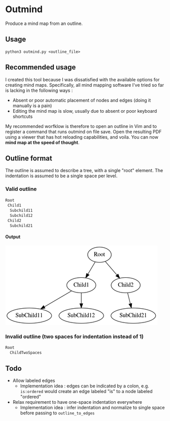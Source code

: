 # Outmind

Produce a mind map from an outline.

## Usage
```
python3 outmind.py <outline_file>
```

## Recommended usage

I created this tool because I was dissatisfied with the available options for creating mind maps. Specifically, all mind mapping software I've tried so far is lacking in the following ways :
* Absent or poor automatic placement of nodes and edges (doing it manually is a pain)
* Editing the mind map is slow, usually due to absent or poor keyboard shortcuts

My recommended worfklow is therefore to open an outline in Vim and to register a command that runs outmind on file save. Open the resulting PDF using a viewer that has hot reloading capabilities, and voila. You can now **mind map at the speed of thought**.

## Outline format

The outline is assumed to describe a tree, with a single "root" element.
The indentation is assumed to be a single space per level.

### Valid outline
```
Root
 Child1
  Subchild11
  Subchild12
 Child2
  Subchild21
```

#### Output
![Valid outline](valid_outline.png)

### Invalid outline (two spaces for indentation instead of 1)
```
Root
  ChildTwoSpaces
```

## Todo

* Allow labeled edges
  * Implementation idea : edges can be indicated by a colon, e.g. `is:ordered` would create an edge labeled "is" to a node labeled "ordered"
* Relax requirement to have one-space indentation everywhere
  * Implementation idea : infer indentation and normalize to single space before passing to `outline_to_edges`
